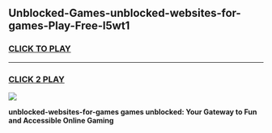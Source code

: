 
## Unblocked-Games-unblocked-websites-for-games-Play-Free-l5wt1
<h3>
<a href="https://premium76.site?title=unblocked-websites-for-games&ref=23A">CLICK TO PLAY</a></h3>
<hr>

<h3>
<a href="https://premium76.site?title=unblocked-websites-for-games&ref=23A">CLICK 2 PLAY</a>
  
</h3>

<a href="https://premium76.site?title=unblocked-websites-for-games&ref=23A"><img src="https://clearcache.store/games.png"></a>


**unblocked-websites-for-games games unblocked: Your Gateway to Fun and Accessible Online Gaming**
